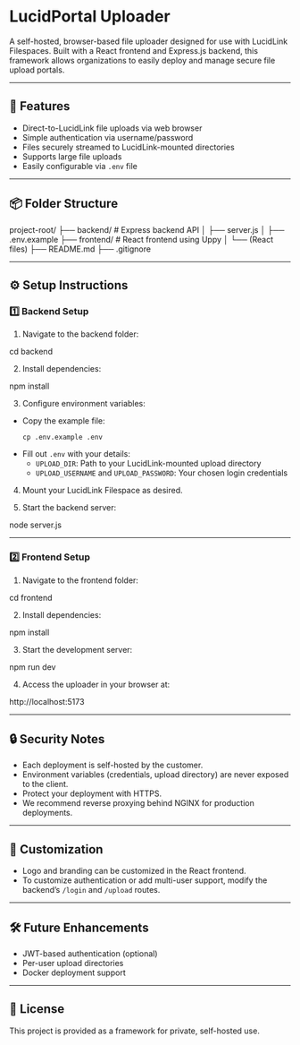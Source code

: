 # LucidPortal Uploader

A self-hosted, browser-based file uploader designed for use with LucidLink Filespaces. Built with a React frontend and Express.js backend, this framework allows organizations to easily deploy and manage secure file upload portals.

---

## 🚀 Features

- Direct-to-LucidLink file uploads via web browser
- Simple authentication via username/password
- Files securely streamed to LucidLink-mounted directories
- Supports large file uploads
- Easily configurable via `.env` file

---

## 📦 Folder Structure

project-root/
├── backend/ # Express backend API
│ ├── server.js
│ ├── .env.example
├── frontend/ # React frontend using Uppy
│ └── (React files)
├── README.md
├── .gitignore

---

## ⚙️ Setup Instructions

### 1️⃣ Backend Setup

1. Navigate to the backend folder:

cd backend

2. Install dependencies:

npm install

3. Configure environment variables:

- Copy the example file:
  ```
  cp .env.example .env
  ```
- Fill out `.env` with your details:
  - `UPLOAD_DIR`: Path to your LucidLink-mounted upload directory
  - `UPLOAD_USERNAME` and `UPLOAD_PASSWORD`: Your chosen login credentials

4. Mount your LucidLink Filespace as desired.

5. Start the backend server:

node server.js

---

### 2️⃣ Frontend Setup

1. Navigate to the frontend folder:

cd frontend

2. Install dependencies:

npm install

3. Start the development server:

npm run dev

4. Access the uploader in your browser at:

http://localhost:5173

---

## 🔒 Security Notes

- Each deployment is self-hosted by the customer.
- Environment variables (credentials, upload directory) are never exposed to the client.
- Protect your deployment with HTTPS.
- We recommend reverse proxying behind NGINX for production deployments.

---

## 📁 Customization

- Logo and branding can be customized in the React frontend.
- To customize authentication or add multi-user support, modify the backend’s `/login` and `/upload` routes.

---

## 🛠 Future Enhancements

- JWT-based authentication (optional)
- Per-user upload directories
- Docker deployment support

---

## 📜 License

This project is provided as a framework for private, self-hosted use.
